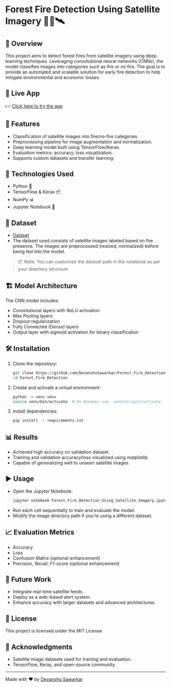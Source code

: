 
# Forest Fire Detection Using Satellite Imagery 🌲🔥🛰️

## 📌 Overview
This project aims to detect forest fires from satellite imagery using deep learning techniques. Leveraging convolutional neural networks (CNNs), the model classifies images into categories such as fire or no fire. The goal is to provide an automated and scalable solution for early fire detection to help mitigate environmental and economic losses.

## 🚀 Live App
👉 [Click here to try the app](https://forestfiredetectionusingsatelliteimagery-devanshusawarkar.streamlit.app/)

## 🚀 Features
- Classification of satellite images into fire/no-fire categories.
- Preprocessing pipeline for image augmentation and normalization.
- Deep learning model built using TensorFlow/Keras.
- Evaluation metrics: accuracy, loss visualization.
- Supports custom datasets and transfer learning.

## 🧠 Technologies Used
- Python 🐍
- TensorFlow & Keras 📦
- NumPy 📊
- Jupyter Notebook 📓

## 📁 Dataset
- [Dataset](https://www.kaggle.com/datasets/abdelghaniaaba/wildfire-prediction-dataset)
- The dataset used consists of satellite images labeled based on fire presence. The images are preprocessed (resized, normalized) before being fed into the model.

> 📦 Note: You can customize the dataset path in the notebook as per your directory structure.

## 🏗️ Model Architecture
The CNN model includes:
- Convolutional layers with ReLU activation
- Max Pooling layers
- Dropout regularization
- Fully Connected (Dense) layers
- Output layer with sigmoid activation for binary classification

## 🛠️ Installation

1. Clone the repository:
   ```bash
   git clone https://github.com/DevanshuSawarkar/Forest_Fire_Detection.git
   cd Forest_Fire_Detection
   ```

2. Create and activate a virtual environment:
   ```bash
   python -m venv venv
   source venv/bin/activate  # On Windows use `venv\Scripts\activate`
   ```

3. Install dependencies:
   ```bash
   pip install -r requirements.txt
   ```

## 📊 Results
- Achieved high accuracy on validation dataset.
- Training and validation accuracy/loss visualized using matplotlib.
- Capable of generalizing well to unseen satellite images.

## ▶️ Usage
- Open the Jupyter Notebook:
  ```bash
  jupyter notebook Forest_Fire_Detection_Using_Satellite_Imagery.ipynb
  ```
- Run each cell sequentially to train and evaluate the model.
- Modify the image directory path if you're using a different dataset.

## 📈 Evaluation Metrics
- Accuracy
- Loss
- Confusion Matrix (optional enhancement)
- Precision, Recall, F1-score (optional enhancement)

## 📌 Future Work
- Integrate real-time satellite feeds.
- Deploy as a web-based alert system.
- Enhance accuracy with larger datasets and advanced architectures.

## 📄 License
This project is licensed under the MIT License

## 🙌 Acknowledgments
- Satellite image datasets used for training and evaluation.
- TensorFlow, Keras, and open-source community.

---

Made with ❤️ by [Devanshu Sawarkar](https://github.com/DevanshuSawarkar)
